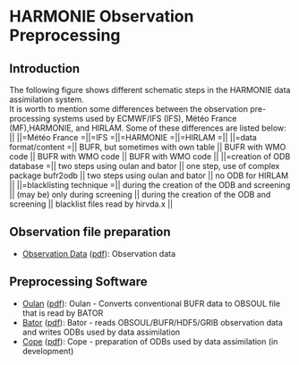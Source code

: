 # HARMONIE Observation Preprocessing
## Introduction
The following figure shows different schematic steps in the HARMONIE data assimilation system.  
It is worth to mention some differences between the observation pre-processing systems used by ECMWF/IFS (IFS), Météo France (MF),HARMONIE, and HIRLAM. Some of these differences are listed below:
||                           ||=Météo France                                =||=IFS                                      =||=HARMONIE                                    =||=HIRLAM                          =||
||=data format/content      =|| BUFR, but sometimes with own table           || BUFR with WMO code                        || BUFR with WMO code                           || BUFR with WMO code               ||
||=creation of ODB database =|| two steps using oulan and bator              || one step, use of complex package bufr2odb || two steps using oulan and bator              || no ODB for HIRLAM                ||
||=blacklisting technique   =|| during the creation of the ODB and screening || (may be) only during screening            || during the creation of the ODB and screening || blacklist files read by hirvda.x ||


## Observation file preparation
  * [Observation Data](HarmonieSystemDocumentation/ObservationPreprocessing/ObservationData) ([pdf](HarmonieSystemDocumentation/ObservationPreprocessing/ObservationData?format=pdfarticle)): Observation data

## Preprocessing Software
  * [Oulan](HarmonieSystemDocumentation/ObservationPreprocessing/Oulan) ([pdf](HarmonieSystemDocumentation/ObservationPreprocessing/Oulan?format=pdfarticle)): Oulan - Converts conventional BUFR data to OBSOUL file that is read by BATOR
  * [Bator](HarmonieSystemDocumentation/ObservationPreprocessing/Bator) ([pdf](HarmonieSystemDocumentation/ObservationPreprocessing/Bator?format=pdfarticle)): Bator - reads OBSOUL/BUFR/HDF5/GRIB observation data and writes ODBs used by data assimilation
  * [Cope](HarmonieSystemDocumentation/ObservationPreprocessing/Cope) ([pdf](HarmonieSystemDocumentation/ObservationPreprocessing/Cope?format=pdfarticle)): Cope - preparation of ODBs used by data assimilation (in development)
